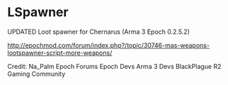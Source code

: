 LSpawner
========

UPDATED Loot spawner for Chernarus (Arma 3 Epoch 0.2.5.2)


http://epochmod.com/forum/index.php?/topic/30746-mas-weapons-lootspawner-script-more-weapons/

Credit:
Na_Palm
Epoch Forums
Epoch Devs
Arma 3 Devs
BlackPlague
R2 Gaming Community

